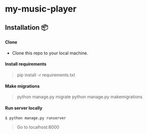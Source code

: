 # my-music-player

## Installation 📦


#### Clone

- Clone this repo to your local machine.

#### Install requirements

>pip install -r requirements.txt

#### Make migrations

>python manage.py migrate
>python manage.py makemigrations

#### Run server locally

```shell
$ python manage.py runserver
```
> Go to localhost:8000
